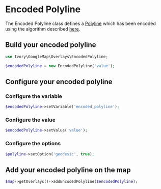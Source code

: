 # Encoded Polyline

The Encoded Polyline class defines a [Polyline](/doc/overlays/polyline.md) which has been encoded using the algorithm
described [here](http://code.google.com/apis/maps/documentation/utilities/polylinealgorithm.html).

## Build your encoded polyline

``` php
use Ivory\GoogleMap\Overlays\EncodedPolyline;

$encodedPolyline = new EncodedPolyline('value');
```

## Configure your encoded polyline

### Configure the variable

``` php
$encodedPolyline->setVariable('encoded_polyline');
```

### Configure the value

``` php
$encodedPolyline->setValue('value');
```

### Configure the options

``` php
$polyline->setOption('geodesic', true);
```

## Add your encoded polyline on the map

``` php
$map->getOverlays()->addEncodedPolyline($encodedPolyline);
```
